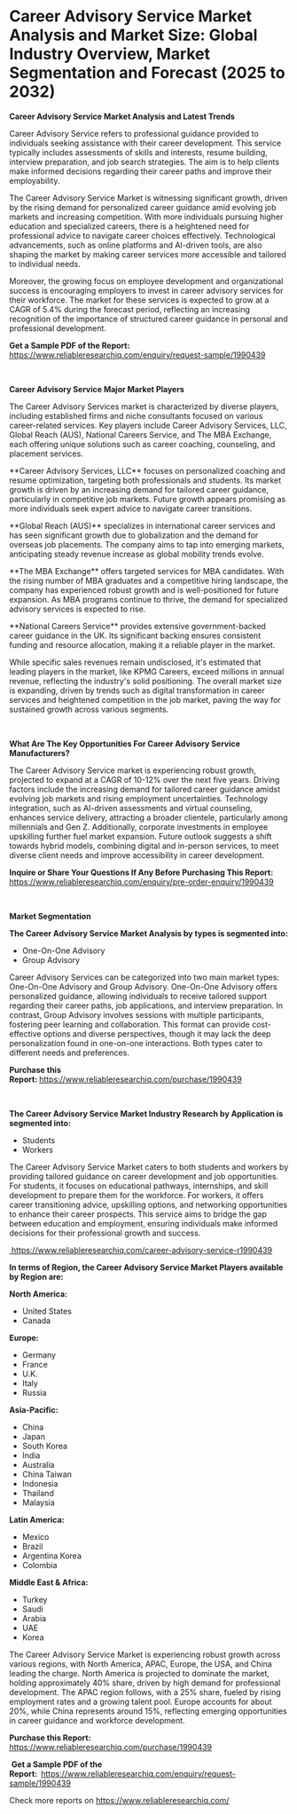 <p><h1>Career Advisory Service Market Analysis and Market Size: Global Industry Overview, Market Segmentation and Forecast (2025 to 2032)</h1></p><p><strong>Career Advisory Service Market Analysis and Latest Trends</strong></p>
<p><p>Career Advisory Service refers to professional guidance provided to individuals seeking assistance with their career development. This service typically includes assessments of skills and interests, resume building, interview preparation, and job search strategies. The aim is to help clients make informed decisions regarding their career paths and improve their employability.</p><p>The Career Advisory Service Market is witnessing significant growth, driven by the rising demand for personalized career guidance amid evolving job markets and increasing competition. With more individuals pursuing higher education and specialized careers, there is a heightened need for professional advice to navigate career choices effectively. Technological advancements, such as online platforms and AI-driven tools, are also shaping the market by making career services more accessible and tailored to individual needs.</p><p>Moreover, the growing focus on employee development and organizational success is encouraging employers to invest in career advisory services for their workforce. The market for these services is expected to grow at a CAGR of 5.4% during the forecast period, reflecting an increasing recognition of the importance of structured career guidance in personal and professional development.</p></p>
<p><strong>Get a Sample PDF of the Report:&nbsp;</strong> <a href="https://www.reliableresearchiq.com/enquiry/request-sample/1990439?utm_campaign=3109&utm_medium=2&utm_source=Github&utm_content=ia&utm_term=10032025&utm_id=career-advisory-service">https://www.reliableresearchiq.com/enquiry/request-sample/1990439</a></p>
<p>&nbsp;</p>
<p><strong>Career Advisory Service Major Market Players</strong></p>
<p><p>The Career Advisory Services market is characterized by diverse players, including established firms and niche consultants focused on various career-related services. Key players include Career Advisory Services, LLC, Global Reach (AUS), National Careers Service, and The MBA Exchange, each offering unique solutions such as career coaching, counseling, and placement services.</p><p>**Career Advisory Services, LLC** focuses on personalized coaching and resume optimization, targeting both professionals and students. Its market growth is driven by an increasing demand for tailored career guidance, particularly in competitive job markets. Future growth appears promising as more individuals seek expert advice to navigate career transitions.</p><p>**Global Reach (AUS)** specializes in international career services and has seen significant growth due to globalization and the demand for overseas job placements. The company aims to tap into emerging markets, anticipating steady revenue increase as global mobility trends evolve.</p><p>**The MBA Exchange** offers targeted services for MBA candidates. With the rising number of MBA graduates and a competitive hiring landscape, the company has experienced robust growth and is well-positioned for future expansion. As MBA programs continue to thrive, the demand for specialized advisory services is expected to rise.</p><p>**National Careers Service** provides extensive government-backed career guidance in the UK. Its significant backing ensures consistent funding and resource allocation, making it a reliable player in the market.</p><p>While specific sales revenues remain undisclosed, it's estimated that leading players in the market, like KPMG Careers, exceed millions in annual revenue, reflecting the industry's solid positioning. The overall market size is expanding, driven by trends such as digital transformation in career services and heightened competition in the job market, paving the way for sustained growth across various segments.</p></p>
<p>&nbsp;</p>
<p><strong>What Are The Key Opportunities For Career Advisory Service Manufacturers?</strong></p>
<p><p>The Career Advisory Service market is experiencing robust growth, projected to expand at a CAGR of 10-12% over the next five years. Driving factors include the increasing demand for tailored career guidance amidst evolving job markets and rising employment uncertainties. Technology integration, such as AI-driven assessments and virtual counseling, enhances service delivery, attracting a broader clientele, particularly among millennials and Gen Z. Additionally, corporate investments in employee upskilling further fuel market expansion. Future outlook suggests a shift towards hybrid models, combining digital and in-person services, to meet diverse client needs and improve accessibility in career development.</p></p>
<p><strong>Inquire or Share Your Questions If Any Before Purchasing This Report:</strong> <a href="https://www.reliableresearchiq.com/enquiry/pre-order-enquiry/1990439?utm_campaign=3109&utm_medium=2&utm_source=Github&utm_content=ia&utm_term=10032025&utm_id=career-advisory-service">https://www.reliableresearchiq.com/enquiry/pre-order-enquiry/1990439</a></p>
<p>&nbsp;</p>
<p><strong>Market Segmentation</strong></p>
<p><strong>The Career Advisory Service Market Analysis by types is segmented into:</strong></p>
<p><ul><li>One-On-One Advisory</li><li>Group Advisory</li></ul></p>
<p><p>Career Advisory Services can be categorized into two main market types: One-On-One Advisory and Group Advisory. One-On-One Advisory offers personalized guidance, allowing individuals to receive tailored support regarding their career paths, job applications, and interview preparation. In contrast, Group Advisory involves sessions with multiple participants, fostering peer learning and collaboration. This format can provide cost-effective options and diverse perspectives, though it may lack the deep personalization found in one-on-one interactions. Both types cater to different needs and preferences.</p></p>
<p><strong>Purchase this Report:&nbsp;</strong><a href="https://www.reliableresearchiq.com/purchase/1990439?utm_campaign=3109&utm_medium=2&utm_source=Github&utm_content=ia&utm_term=10032025&utm_id=career-advisory-service">https://www.reliableresearchiq.com/purchase/1990439</a></p>
<p>&nbsp;</p>
<p><strong>The Career Advisory Service Market Industry Research by Application is segmented into:</strong></p>
<p><ul><li>Students</li><li>Workers</li></ul></p>
<p><p>The Career Advisory Service Market caters to both students and workers by providing tailored guidance on career development and job opportunities. For students, it focuses on educational pathways, internships, and skill development to prepare them for the workforce. For workers, it offers career transitioning advice, upskilling options, and networking opportunities to enhance their career prospects. This service aims to bridge the gap between education and employment, ensuring individuals make informed decisions for their professional growth and success.</p></p>
<p><a href="https://www.reliableresearchiq.com/career-advisory-service-r1990439?utm_campaign=3109&utm_medium=2&utm_source=Github&utm_content=ia&utm_term=10032025&utm_id=career-advisory-service">&nbsp;https://www.reliableresearchiq.com/career-advisory-service-r1990439</a></p>
<p><strong>In terms of Region, the Career Advisory Service Market Players available by Region are:</strong></p>
<p>
    <p> <strong> North America: </strong>
        <ul>
            <li>United States</li>
            <li>Canada</li>
        </ul>
        </p> 
    <p> <strong> Europe: </strong>
        <ul>
            <li>Germany</li>
            <li>France</li>
            <li>U.K.</li>
            <li>Italy</li>
            <li>Russia</li>
        </ul>
        </p> 
    <p> <strong> Asia-Pacific: </strong>
        <ul>
            <li>China</li>
            <li>Japan</li>
            <li>South Korea</li>
            <li>India</li>
            <li>Australia</li>
            <li>China Taiwan</li>
            <li>Indonesia</li>
            <li>Thailand</li>
            <li>Malaysia</li>
        </ul>
        </p> 
    <p> <strong> Latin America: </strong>
        <ul>
            <li>Mexico</li>
            <li>Brazil</li>
            <li>Argentina Korea</li>
            <li>Colombia</li>
        </ul>
        </p> 
    <p> <strong> Middle East & Africa: </strong>
        <ul>
            <li>Turkey</li>
            <li>Saudi</li>
            <li>Arabia</li>
            <li>UAE</li>
            <li>Korea</li>
        </ul>
    </p>
    </p>
<p><p>The Career Advisory Service Market is experiencing robust growth across various regions, with North America, APAC, Europe, the USA, and China leading the charge. North America is projected to dominate the market, holding approximately 40% share, driven by high demand for professional development. The APAC region follows, with a 25% share, fueled by rising employment rates and a growing talent pool. Europe accounts for about 20%, while China represents around 15%, reflecting emerging opportunities in career guidance and workforce development.</p></p>
<p><strong>Purchase this Report: </strong><a href="https://www.reliableresearchiq.com/purchase/1990439?utm_campaign=3109&utm_medium=2&utm_source=Github&utm_content=ia&utm_term=10032025&utm_id=career-advisory-service">https://www.reliableresearchiq.com/purchase/1990439</a></p>
<p>&nbsp;<strong>Get a Sample PDF of the Report:&nbsp;&nbsp;</strong><a href="https://www.reliableresearchiq.com/enquiry/request-sample/1990439?utm_campaign=3109&utm_medium=2&utm_source=Github&utm_content=ia&utm_term=10032025&utm_id=career-advisory-service">https://www.reliableresearchiq.com/enquiry/request-sample/1990439</a></p>
<p><strong></strong></p>
<p>Check more reports on <a href="https://www.reliableresearchiq.com/?utm_campaign=3109&utm_medium=2&utm_source=Github&utm_content=ia&utm_term=10032025&utm_id=career-advisory-service">https://www.reliableresearchiq.com/</a></p>